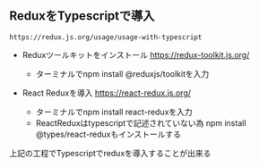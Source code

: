 ## ReduxをTypescriptで導入
    https://redux.js.org/usage/usage-with-typescript

- Reduxツールキットをインストール
    https://redux-toolkit.js.org/

    - ターミナルでnpm install @reduxjs/toolkitを入力

- React Reduxを導入
    https://react-redux.js.org/
    
    - ターミナルでnpm install react-reduxを入力
    - ReactReduxはtypescriptで記述されていない為
    npm install @types/react-reduxもインストールする

上記の工程でTypescriptでreduxを導入することが出来る


